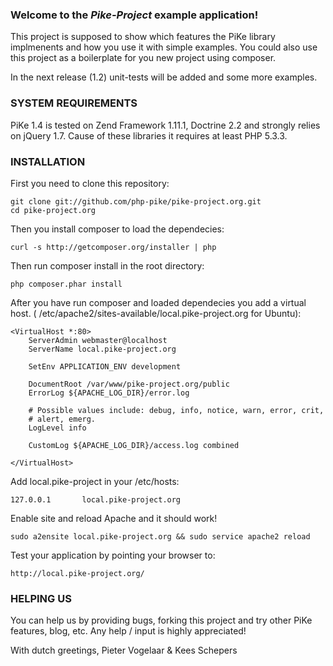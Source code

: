 ### Welcome to the *Pike-Project* example application!

This project is supposed to show which features the PiKe library implmenents
and how you use it with simple examples. You could also use this project as a
boilerplate for you new project using composer.

In the next release (1.2) unit-tests will be added and some more examples.

### SYSTEM REQUIREMENTS
PiKe 1.4 is tested on Zend Framework 1.11.1, Doctrine 2.2 and strongly 
relies on jQuery 1.7. Cause of these libraries it requires at least 
PHP 5.3.3. 

### INSTALLATION
First you need to clone this repository:

    git clone git://github.com/php-pike/pike-project.org.git
    cd pike-project.org

Then you install composer to load the dependecies:

    curl -s http://getcomposer.org/installer | php

Then run composer install in the root directory:

    php composer.phar install

After you have run composer and loaded dependecies you add a virtual host. ( 
/etc/apache2/sites-available/local.pike-project.org for Ubuntu):

    <VirtualHost *:80>
        ServerAdmin webmaster@localhost
        ServerName local.pike-project.org

        SetEnv APPLICATION_ENV development

        DocumentRoot /var/www/pike-project.org/public
        ErrorLog ${APACHE_LOG_DIR}/error.log

        # Possible values include: debug, info, notice, warn, error, crit,
        # alert, emerg.
        LogLevel info

        CustomLog ${APACHE_LOG_DIR}/access.log combined

    </VirtualHost>

Add local.pike-project in your /etc/hosts:

    127.0.0.1       local.pike-project.org

Enable site and reload Apache and it should work!

    sudo a2ensite local.pike-project.org && sudo service apache2 reload

Test your application by pointing your browser to:

    http://local.pike-project.org/

### HELPING US
You can help us by providing bugs, forking this project and try other PiKe 
features, blog, etc. Any help / input is highly appreciated!

With dutch greetings,
Pieter Vogelaar & Kees Schepers